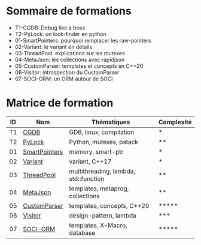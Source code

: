 # Sommaire de formations

* T1-CGDB: Debug like a boss
* T2-PyLock: un lock-finder en python
* 01-SmartPointers: pourquoi remplacer les raw-pointers
* 02-Variant: le variant en détails
* 03-ThreadPool: explications sur les mutexes
* 04-MetaJson: les collections avec rapidjson
* 05-CustomParser: templates et concepts en C++20
* 06-Visitor: introspection du CustomParser
* 07-SOCI-ORM: un ORM autour de SOCI

# Matrice de formation

| ID  | Nom | Thématiques | Complexité |
| --- | --- | --- | --- |
| T1 | [CGDB](formations/T1-CGDB.md) | GDB, linux, compilation | * |
| T2 | [PyLock](formations/T2-PyLock.md) | Python, mutexes, pstack | ** |
| 01 | [SmartPointers](formations/01-SmartPointers.md) | memory, smart-ptr | * |
| 02 | [Variant](formations/02-Variant.md) | variant, C++17 | * |
| 03 | [ThreadPool](formations/03-ThreadPool.md) | multithreading, lambda, std::function | ** |
| 04 | [MetaJson](formations/04-MetaJson.md) | templates, metaprog, collections | ** |
| 05 | [CustomParser](formations/05-CustomParser.md) | templates, concepts, C++20 | ***** |
| 06 | [Visitor](formations/06-Visitor.md) | design-pattern, lambda | *** |
| 07 | [SOCI-ORM](formations/07-SOCI-ORM.md) | templates, X-Macro, database | ***** |
